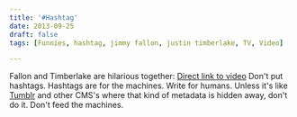 ```yaml
---
title: '#Hashtag'
date: 2013-09-25
draft: false
tags: [Funnies, hashtag, jimmy fallon, justin timberlake, TV, Video]

---
```


Fallon and Timberlake are hilarious together: [Direct link to video](http://www.youtube.com/watch?v=57dzaMaouXA) Don't put hashtags. Hashtags are for the machines. Write for humans. Unless it's like [Tumblr](http://tumblr.chrisenns.com) and other CMS's where that kind of metadata is hidden away, don't do it. Don't feed the machines.
